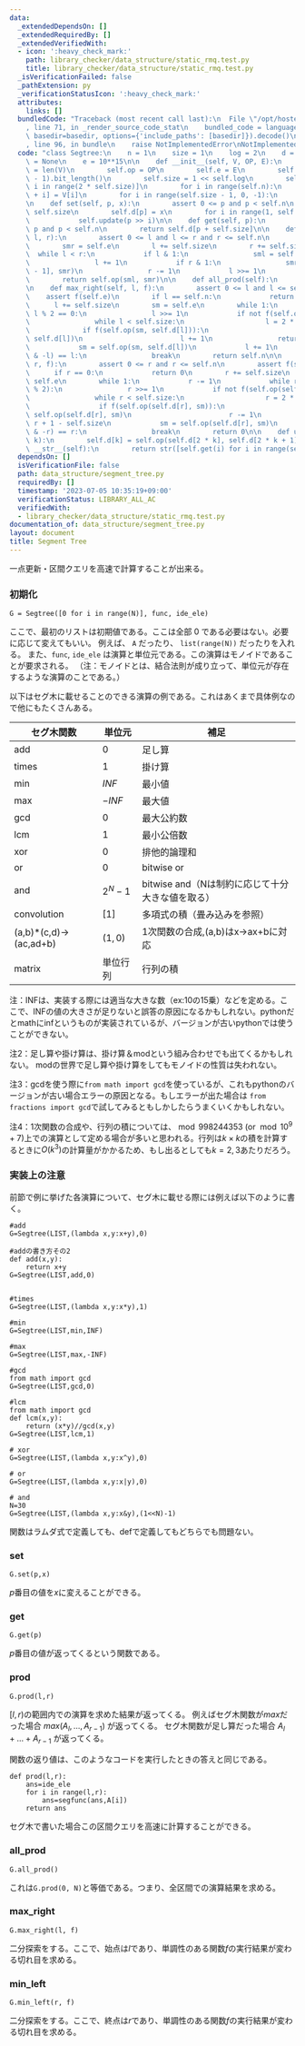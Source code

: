 ```yaml
---
data:
  _extendedDependsOn: []
  _extendedRequiredBy: []
  _extendedVerifiedWith:
  - icon: ':heavy_check_mark:'
    path: library_checker/data_structure/static_rmq.test.py
    title: library_checker/data_structure/static_rmq.test.py
  _isVerificationFailed: false
  _pathExtension: py
  _verificationStatusIcon: ':heavy_check_mark:'
  attributes:
    links: []
  bundledCode: "Traceback (most recent call last):\n  File \"/opt/hostedtoolcache/PyPy/3.7.13/x64/site-packages/onlinejudge_verify/documentation/build.py\"\
    , line 71, in _render_source_code_stat\n    bundled_code = language.bundle(stat.path,\
    \ basedir=basedir, options={'include_paths': [basedir]}).decode()\n  File \"/opt/hostedtoolcache/PyPy/3.7.13/x64/site-packages/onlinejudge_verify/languages/python.py\"\
    , line 96, in bundle\n    raise NotImplementedError\nNotImplementedError\n"
  code: "class Segtree:\n    n = 1\n    size = 1\n    log = 2\n    d = [0]\n    op\
    \ = None\n    e = 10**15\n\n    def __init__(self, V, OP, E):\n        self.n\
    \ = len(V)\n        self.op = OP\n        self.e = E\n        self.log = (self.n\
    \ - 1).bit_length()\n        self.size = 1 << self.log\n        self.d = [E for\
    \ i in range(2 * self.size)]\n        for i in range(self.n):\n            self.d[self.size\
    \ + i] = V[i]\n        for i in range(self.size - 1, 0, -1):\n            self.update(i)\n\
    \n    def set(self, p, x):\n        assert 0 <= p and p < self.n\n        p +=\
    \ self.size\n        self.d[p] = x\n        for i in range(1, self.log + 1):\n\
    \            self.update(p >> i)\n\n    def get(self, p):\n        assert 0 <=\
    \ p and p < self.n\n        return self.d[p + self.size]\n\n    def prod(self,\
    \ l, r):\n        assert 0 <= l and l <= r and r <= self.n\n        sml = self.e\n\
    \        smr = self.e\n        l += self.size\n        r += self.size\n      \
    \  while l < r:\n            if l & 1:\n                sml = self.op(sml, self.d[l])\n\
    \                l += 1\n            if r & 1:\n                smr = self.op(self.d[r\
    \ - 1], smr)\n                r -= 1\n            l >>= 1\n            r >>= 1\n\
    \        return self.op(sml, smr)\n\n    def all_prod(self):\n        return self.d[1]\n\
    \n    def max_right(self, l, f):\n        assert 0 <= l and l <= self.n\n    \
    \    assert f(self.e)\n        if l == self.n:\n            return self.n\n  \
    \      l += self.size\n        sm = self.e\n        while 1:\n            while\
    \ l % 2 == 0:\n                l >>= 1\n            if not f(self.op(sm, self.d[l])):\n\
    \                while l < self.size:\n                    l = 2 * l\n       \
    \             if f(self.op(sm, self.d[l])):\n                        sm = self.op(sm,\
    \ self.d[l])\n                        l += 1\n                return l - self.size\n\
    \            sm = self.op(sm, self.d[l])\n            l += 1\n            if (l\
    \ & -l) == l:\n                break\n        return self.n\n\n    def min_left(self,\
    \ r, f):\n        assert 0 <= r and r <= self.n\n        assert f(self.e)\n  \
    \      if r == 0:\n            return 0\n        r += self.size\n        sm =\
    \ self.e\n        while 1:\n            r -= 1\n            while r > 1 and (r\
    \ % 2):\n                r >>= 1\n            if not f(self.op(self.d[r], sm)):\n\
    \                while r < self.size:\n                    r = 2 * r + 1\n   \
    \                 if f(self.op(self.d[r], sm)):\n                        sm =\
    \ self.op(self.d[r], sm)\n                        r -= 1\n                return\
    \ r + 1 - self.size\n            sm = self.op(self.d[r], sm)\n            if (r\
    \ & -r) == r:\n                break\n        return 0\n\n    def update(self,\
    \ k):\n        self.d[k] = self.op(self.d[2 * k], self.d[2 * k + 1])\n\n    def\
    \ __str__(self):\n        return str([self.get(i) for i in range(self.n)])\n"
  dependsOn: []
  isVerificationFile: false
  path: data_structure/segment_tree.py
  requiredBy: []
  timestamp: '2023-07-05 10:35:19+09:00'
  verificationStatus: LIBRARY_ALL_AC
  verifiedWith:
  - library_checker/data_structure/static_rmq.test.py
documentation_of: data_structure/segment_tree.py
layout: document
title: Segment Tree
---
```


一点更新・区間クエリを高速で計算することが出来る。

### 初期化

```
G = Segtree([0 for i in range(N)], func, ide_ele)
```
ここで、最初のリストは初期値である。ここは全部 $0$ である必要はない。必要に応じて変えてもいい。 例えば、 `A` だったり、 `list(range(N))` だったりを入れる。 また、`func`, `ide_ele` は演算と単位元である。この演算はモノイドであることが要求される。 （注：モノイドとは、結合法則が成り立って、単位元が存在するような演算のことである。）

以下はセグ木に載せることのできる演算の例である。これはあくまで具体例なので他にもたくさんある。


| セグ木関数 | 単位元 | 補足 |
| ---- | ---- | ---- | 
| add | $0$ | 足し算 | 
| times | $1$ | 掛け算 | 
| min | $INF$ | 最小値 | 
| max | $-INF$ | 最大値 | 
| gcd | $0$ | 最大公約数 | 
| lcm | $1$ | 最小公倍数 | 
| xor | $0$ | 排他的論理和 | 
| or | $0$ | bitwise or | 
| and | $2^N-1$ | bitwise and（Nは制約に応じて十分大きな値を取る） | 
| convolution | $[1]$ | 多項式の積（畳み込みを参照） | 
(a,b)*(c,d)->(ac,ad+b) | $(1,0)$ | 1次関数の合成,(a,b)はx->ax+bに対応 | 
| matrix | 単位行列 | 行列の積 | 

注：INFは、実装する際には適当な大きな数（ex:10の15乗）などを定める。ここで、INFの値の大きさが足りないと誤答の原因になるかもしれない。pythonだとmathにinfというものが実装されているが、バージョンが古いpythonでは使うことができない。

注2：足し算や掛け算は、掛け算＆modという組み合わせでも出てくるかもしれない。 modの世界で足し算や掛け算をしてもモノイドの性質は失われない。

注3：gcdを使う際に`from math import gcd`を使っているが、これもpythonのバージョンが古い場合エラーの原因となる。もしエラーが出た場合は
`from fractions import gcd`で試してみるともしかしたらうまくいくかもしれない。

注4：1次関数の合成や、行列の積については、$\bmod 998244353$ (or $\bmod 10^9+7$)上での演算として定める場合が多いと思われる。行列は$k\times k$の積を計算するときに$O(k^3)$の計算量がかかるため、もし出るとしても$k=2,3$あたりだろう。

### 実装上の注意

前節で例に挙げた各演算について、セグ木に載せる際には例えば以下のように書く。

```
#add
G=Segtree(LIST,(lambda x,y:x+y),0)

#addの書き方その2
def add(x,y):
    return x+y
G=Segtree(LIST,add,0)


#times
G=Segtree(LIST,(lambda x,y:x*y),1)

#min
G=Segtree(LIST,min,INF)

#max
G=Segtree(LIST,max,-INF)

#gcd
from math import gcd
G=Segtree(LIST,gcd,0)

#lcm
from math import gcd
def lcm(x,y):
    return (x*y)//gcd(x,y)
G=Segtree(LIST,lcm,1)

# xor
G=Segtree(LIST,(lambda x,y:x^y),0)

# or
G=Segtree(LIST,(lambda x,y:x|y),0)

# and
N=30
G=Segtree(LIST,(lambda x,y:x&y),(1<<N)-1)
```
関数はラムダ式で定義しても、defで定義してもどちらでも問題ない。

### set

```
G.set(p,x)
```
$p$番目の値を$x$に変えることができる。

### get

```
G.get(p)
```
$p$番目の値が返ってくるという関数である。

### prod

```
G.prod(l,r)
```
$[l,r)$の範囲内での演算を求めた結果が返ってくる。 例えばセグ木関数が$max$だった場合 $max(A_l,...,A_{r-1})$ が返ってくる。 セグ木関数が足し算だった場合 $A_l+...+A_{r-1}$ が返ってくる。

関数の返り値は、このようなコードを実行したときの答えと同じである。

```
def prod(l,r):
    ans=ide_ele
    for i in range(l,r):
        ans=segfunc(ans,A[i])
    return ans
```
セグ木で書いた場合この区間クエリを高速に計算することができる。

### all_prod

```
G.all_prod()
```
これは`G.prod(0, N)`と等価である。つまり、全区間での演算結果を求める。

### max_right

```
G.max_right(l, f)
```
二分探索をする。ここで、始点は$l$であり、単調性のある関数$f$の実行結果が変わる切れ目を求める。

### min_left

```
G.min_left(r, f)
```
二分探索をする。ここで、終点は$r$であり、単調性のある関数$f$の実行結果が変わる切れ目を求める。